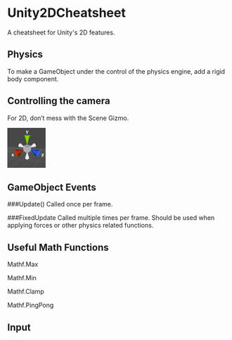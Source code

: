# Unity2DCheatsheet
A cheatsheet for Unity's 2D features.

## Physics 
To make a GameObject under the control of the physics engine, add a rigid body component.



## Controlling the camera
For 2D, don’t mess with the Scene Gizmo.

![Scene Gizmo](images/scene-gizmo.png)

## GameObject Events

###Update()
Called once per frame.

###FixedUpdate
Called multiple times per frame.
Should be used when applying forces or other physics related functions.

## Useful Math Functions
Mathf.Max

Mathf.Min

Mathf.Clamp

Mathf.PingPong

##  Input
